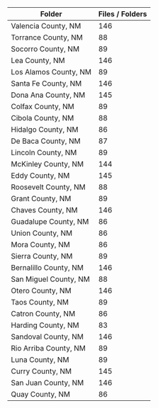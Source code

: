| Folder                |   Files / Folders |
|-----------------------|-------------------|
| Valencia County, NM   |               146 |
| Torrance County, NM   |                88 |
| Socorro County, NM    |                89 |
| Lea County, NM        |               146 |
| Los Alamos County, NM |                89 |
| Santa Fe County, NM   |               146 |
| Dona Ana County, NM   |               145 |
| Colfax County, NM     |                89 |
| Cibola County, NM     |                88 |
| Hidalgo County, NM    |                86 |
| De Baca County, NM    |                87 |
| Lincoln County, NM    |                89 |
| McKinley County, NM   |               144 |
| Eddy County, NM       |               145 |
| Roosevelt County, NM  |                88 |
| Grant County, NM      |                89 |
| Chaves County, NM     |               146 |
| Guadalupe County, NM  |                86 |
| Union County, NM      |                86 |
| Mora County, NM       |                86 |
| Sierra County, NM     |                89 |
| Bernalillo County, NM |               146 |
| San Miguel County, NM |                88 |
| Otero County, NM      |               146 |
| Taos County, NM       |                89 |
| Catron County, NM     |                86 |
| Harding County, NM    |                83 |
| Sandoval County, NM   |               146 |
| Rio Arriba County, NM |                89 |
| Luna County, NM       |                89 |
| Curry County, NM      |               145 |
| San Juan County, NM   |               146 |
| Quay County, NM       |                86 |